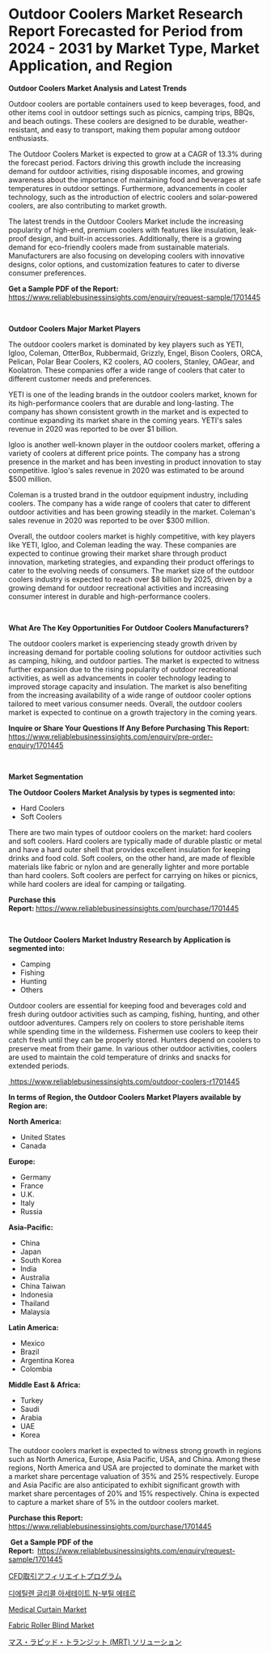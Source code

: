 <p><h1>Outdoor Coolers Market Research Report Forecasted for Period from 2024 -  2031 by Market Type, Market Application, and Region</h1></p><p><strong>Outdoor Coolers Market Analysis and Latest Trends</strong></p>
<p><p>Outdoor coolers are portable containers used to keep beverages, food, and other items cool in outdoor settings such as picnics, camping trips, BBQs, and beach outings. These coolers are designed to be durable, weather-resistant, and easy to transport, making them popular among outdoor enthusiasts.</p><p>The Outdoor Coolers Market is expected to grow at a CAGR of 13.3% during the forecast period. Factors driving this growth include the increasing demand for outdoor activities, rising disposable incomes, and growing awareness about the importance of maintaining food and beverages at safe temperatures in outdoor settings. Furthermore, advancements in cooler technology, such as the introduction of electric coolers and solar-powered coolers, are also contributing to market growth.</p><p>The latest trends in the Outdoor Coolers Market include the increasing popularity of high-end, premium coolers with features like insulation, leak-proof design, and built-in accessories. Additionally, there is a growing demand for eco-friendly coolers made from sustainable materials. Manufacturers are also focusing on developing coolers with innovative designs, color options, and customization features to cater to diverse consumer preferences.</p></p>
<p><strong>Get a Sample PDF of the Report:&nbsp;</strong> <a href="https://www.reliablebusinessinsights.com/enquiry/request-sample/1701445">https://www.reliablebusinessinsights.com/enquiry/request-sample/1701445</a></p>
<p>&nbsp;</p>
<p><strong>Outdoor Coolers Major Market Players</strong></p>
<p><p>The outdoor coolers market is dominated by key players such as YETI, Igloo, Coleman, OtterBox, Rubbermaid, Grizzly, Engel, Bison Coolers, ORCA, Pelican, Polar Bear Coolers, K2 coolers, AO coolers, Stanley, OAGear, and Koolatron. These companies offer a wide range of coolers that cater to different customer needs and preferences.</p><p>YETI is one of the leading brands in the outdoor coolers market, known for its high-performance coolers that are durable and long-lasting. The company has shown consistent growth in the market and is expected to continue expanding its market share in the coming years. YETI's sales revenue in 2020 was reported to be over $1 billion.</p><p>Igloo is another well-known player in the outdoor coolers market, offering a variety of coolers at different price points. The company has a strong presence in the market and has been investing in product innovation to stay competitive. Igloo's sales revenue in 2020 was estimated to be around $500 million.</p><p>Coleman is a trusted brand in the outdoor equipment industry, including coolers. The company has a wide range of coolers that cater to different outdoor activities and has been growing steadily in the market. Coleman's sales revenue in 2020 was reported to be over $300 million.</p><p>Overall, the outdoor coolers market is highly competitive, with key players like YETI, Igloo, and Coleman leading the way. These companies are expected to continue growing their market share through product innovation, marketing strategies, and expanding their product offerings to cater to the evolving needs of consumers. The market size of the outdoor coolers industry is expected to reach over $8 billion by 2025, driven by a growing demand for outdoor recreational activities and increasing consumer interest in durable and high-performance coolers.</p></p>
<p>&nbsp;</p>
<p><strong>What Are The Key Opportunities For Outdoor Coolers Manufacturers?</strong></p>
<p><p>The outdoor coolers market is experiencing steady growth driven by increasing demand for portable cooling solutions for outdoor activities such as camping, hiking, and outdoor parties. The market is expected to witness further expansion due to the rising popularity of outdoor recreational activities, as well as advancements in cooler technology leading to improved storage capacity and insulation. The market is also benefiting from the increasing availability of a wide range of outdoor cooler options tailored to meet various consumer needs. Overall, the outdoor coolers market is expected to continue on a growth trajectory in the coming years.</p></p>
<p><strong>Inquire or Share Your Questions If Any Before Purchasing This Report:</strong> <a href="https://www.reliablebusinessinsights.com/enquiry/pre-order-enquiry/1701445">https://www.reliablebusinessinsights.com/enquiry/pre-order-enquiry/1701445</a></p>
<p>&nbsp;</p>
<p><strong>Market Segmentation</strong></p>
<p><strong>The Outdoor Coolers Market Analysis by types is segmented into:</strong></p>
<p><ul><li>Hard Coolers</li><li>Soft Coolers</li></ul></p>
<p><p>There are two main types of outdoor coolers on the market: hard coolers and soft coolers. Hard coolers are typically made of durable plastic or metal and have a hard outer shell that provides excellent insulation for keeping drinks and food cold. Soft coolers, on the other hand, are made of flexible materials like fabric or nylon and are generally lighter and more portable than hard coolers. Soft coolers are perfect for carrying on hikes or picnics, while hard coolers are ideal for camping or tailgating.</p></p>
<p><strong>Purchase this Report:&nbsp;</strong><a href="https://www.reliablebusinessinsights.com/purchase/1701445">https://www.reliablebusinessinsights.com/purchase/1701445</a></p>
<p>&nbsp;</p>
<p><strong>The Outdoor Coolers Market Industry Research by Application is segmented into:</strong></p>
<p><ul><li>Camping</li><li>Fishing</li><li>Hunting</li><li>Others</li></ul></p>
<p><p>Outdoor coolers are essential for keeping food and beverages cold and fresh during outdoor activities such as camping, fishing, hunting, and other outdoor adventures. Campers rely on coolers to store perishable items while spending time in the wilderness. Fishermen use coolers to keep their catch fresh until they can be properly stored. Hunters depend on coolers to preserve meat from their game. In various other outdoor activities, coolers are used to maintain the cold temperature of drinks and snacks for extended periods.</p></p>
<p><a href="https://www.reliablebusinessinsights.com/outdoor-coolers-r1701445">&nbsp;https://www.reliablebusinessinsights.com/outdoor-coolers-r1701445</a></p>
<p><strong>In terms of Region, the Outdoor Coolers Market Players available by Region are:</strong></p>
<p>
    <p> <strong> North America: </strong>
        <ul>
            <li>United States</li>
            <li>Canada</li>
        </ul>
        </p> 
    <p> <strong> Europe: </strong>
        <ul>
            <li>Germany</li>
            <li>France</li>
            <li>U.K.</li>
            <li>Italy</li>
            <li>Russia</li>
        </ul>
        </p> 
    <p> <strong> Asia-Pacific: </strong>
        <ul>
            <li>China</li>
            <li>Japan</li>
            <li>South Korea</li>
            <li>India</li>
            <li>Australia</li>
            <li>China Taiwan</li>
            <li>Indonesia</li>
            <li>Thailand</li>
            <li>Malaysia</li>
        </ul>
        </p> 
    <p> <strong> Latin America: </strong>
        <ul>
            <li>Mexico</li>
            <li>Brazil</li>
            <li>Argentina Korea</li>
            <li>Colombia</li>
        </ul>
        </p> 
    <p> <strong> Middle East & Africa: </strong>
        <ul>
            <li>Turkey</li>
            <li>Saudi</li>
            <li>Arabia</li>
            <li>UAE</li>
            <li>Korea</li>
        </ul>
    </p>
    </p>
<p><p>The outdoor coolers market is expected to witness strong growth in regions such as North America, Europe, Asia Pacific, USA, and China. Among these regions, North America and USA are projected to dominate the market with a market share percentage valuation of 35% and 25% respectively. Europe and Asia Pacific are also anticipated to exhibit significant growth with market share percentages of 20% and 15% respectively. China is expected to capture a market share of 5% in the outdoor coolers market.</p></p>
<p><strong>Purchase this Report: </strong><a href="https://www.reliablebusinessinsights.com/purchase/1701445">https://www.reliablebusinessinsights.com/purchase/1701445</a></p>
<p>&nbsp;<strong>Get a Sample PDF of the Report:&nbsp;&nbsp;</strong><a href="https://www.reliablebusinessinsights.com/enquiry/request-sample/1701445">https://www.reliablebusinessinsights.com/enquiry/request-sample/1701445</a></p>
<p><strong></strong></p>
<p><p><a href="https://github.com/laurenreichert/Market-Research-Report-List-2/blob/main/9676746144180.md">CFD取引アフィリエイトプログラム</a></p><p><a href="https://github.com/GabrielBlanda5656/Market-Research-Report-List-2/blob/main/9346990151919.md">디에틸렌 글리콜 아세테이트 N-부틸 에테르</a></p><p><a href="https://github.com/sardarp081/Market-Research-Report-List-1/blob/main/medical-curtain-market.md">Medical Curtain Market</a></p><p><a href="https://github.com/gcimaudf65/Market-Research-Report-List-1/blob/main/fabric-roller-blind-market.md">Fabric Roller Blind Market</a></p><p><a href="https://github.com/RodHoppe07/Market-Research-Report-List-2/blob/main/4917045144181.md">マス・ラピッド・トランジット (MRT) ソリューション</a></p></p>
